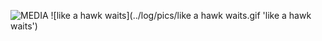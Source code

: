 ![MEDIA](../log/pics/MEDIA.gif 'MEDIA')
![like a hawk waits](../log/pics/like a hawk waits.gif 'like a hawk waits')